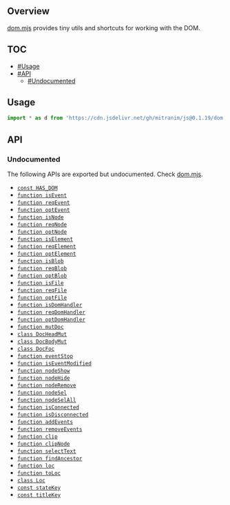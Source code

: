 ## Overview

[dom.mjs](../dom.mjs) provides tiny utils and shortcuts for working with the DOM.

## TOC

* [#Usage](#usage)
* [#API](#api)
  * [#Undocumented](#undocumented)

## Usage

```js
import * as d from 'https://cdn.jsdelivr.net/gh/mitranim/js@0.1.19/dom.mjs'
```

## API

### Undocumented

The following APIs are exported but undocumented. Check [dom.mjs](../dom.mjs).

  * [`const HAS_DOM`](../dom.mjs#L4)
  * [`function isEvent`](../dom.mjs#L9)
  * [`function reqEvent`](../dom.mjs#L10)
  * [`function optEvent`](../dom.mjs#L11)
  * [`function isNode`](../dom.mjs#L13)
  * [`function reqNode`](../dom.mjs#L14)
  * [`function optNode`](../dom.mjs#L15)
  * [`function isElement`](../dom.mjs#L17)
  * [`function reqElement`](../dom.mjs#L18)
  * [`function optElement`](../dom.mjs#L19)
  * [`function isBlob`](../dom.mjs#L21)
  * [`function reqBlob`](../dom.mjs#L22)
  * [`function optBlob`](../dom.mjs#L23)
  * [`function isFile`](../dom.mjs#L25)
  * [`function reqFile`](../dom.mjs#L26)
  * [`function optFile`](../dom.mjs#L27)
  * [`function isDomHandler`](../dom.mjs#L29)
  * [`function reqDomHandler`](../dom.mjs#L30)
  * [`function optDomHandler`](../dom.mjs#L31)
  * [`function mutDoc`](../dom.mjs#L33)
  * [`class DocHeadMut`](../dom.mjs#L38)
  * [`class DocBodyMut`](../dom.mjs#L66)
  * [`class DocFoc`](../dom.mjs#L84)
  * [`function eventStop`](../dom.mjs#L113)
  * [`function isEventModified`](../dom.mjs#L122)
  * [`function nodeShow`](../dom.mjs#L126)
  * [`function nodeHide`](../dom.mjs#L127)
  * [`function nodeRemove`](../dom.mjs#L128)
  * [`function nodeSel`](../dom.mjs#L129)
  * [`function nodeSelAll`](../dom.mjs#L130)
  * [`function isConnected`](../dom.mjs#L132)
  * [`function isDisconnected`](../dom.mjs#L133)
  * [`function addEvents`](../dom.mjs#L135)
  * [`function removeEvents`](../dom.mjs#L140)
  * [`function clip`](../dom.mjs#L145)
  * [`function clipNode`](../dom.mjs#L156)
  * [`function selectText`](../dom.mjs#L158)
  * [`function findAncestor`](../dom.mjs#L169)
  * [`function loc`](../dom.mjs#L178)
  * [`function toLoc`](../dom.mjs#L179)
  * [`class Loc`](../dom.mjs#L189)
  * [`const stateKey`](../dom.mjs#L242)
  * [`const titleKey`](../dom.mjs#L243)
